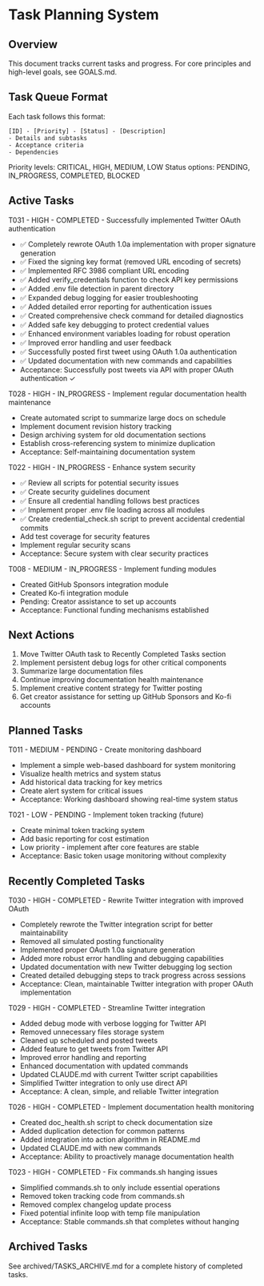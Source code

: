 # Task Planning System

## Overview
This document tracks current tasks and progress. For core principles and high-level goals, see GOALS.md.

## Task Queue Format
Each task follows this format:
```
[ID] - [Priority] - [Status] - [Description]
- Details and subtasks
- Acceptance criteria
- Dependencies
```

Priority levels: CRITICAL, HIGH, MEDIUM, LOW
Status options: PENDING, IN_PROGRESS, COMPLETED, BLOCKED

## Active Tasks

T031 - HIGH - COMPLETED - Successfully implemented Twitter OAuth authentication
- ✅ Completely rewrote OAuth 1.0a implementation with proper signature generation
- ✅ Fixed the signing key format (removed URL encoding of secrets)
- ✅ Implemented RFC 3986 compliant URL encoding
- ✅ Added verify_credentials function to check API key permissions
- ✅ Added .env file detection in parent directory
- ✅ Expanded debug logging for easier troubleshooting
- ✅ Added detailed error reporting for authentication issues
- ✅ Created comprehensive check command for detailed diagnostics
- ✅ Added safe key debugging to protect credential values
- ✅ Enhanced environment variables loading for robust operation
- ✅ Improved error handling and user feedback
- ✅ Successfully posted first tweet using OAuth 1.0a authentication
- ✅ Updated documentation with new commands and capabilities
- Acceptance: Successfully post tweets via API with proper OAuth authentication ✓

T028 - HIGH - IN_PROGRESS - Implement regular documentation health maintenance
- Create automated script to summarize large docs on schedule
- Implement document revision history tracking
- Design archiving system for old documentation sections
- Establish cross-referencing system to minimize duplication
- Acceptance: Self-maintaining documentation system

T022 - HIGH - IN_PROGRESS - Enhance system security
- ✅ Review all scripts for potential security issues
- ✅ Create security guidelines document
- ✅ Ensure all credential handling follows best practices
- ✅ Implement proper .env file loading across all modules
- ✅ Create credential_check.sh script to prevent accidental credential commits
- Add test coverage for security features
- Implement regular security scans
- Acceptance: Secure system with clear security practices

T008 - MEDIUM - IN_PROGRESS - Implement funding modules
- Created GitHub Sponsors integration module
- Created Ko-fi integration module
- Pending: Creator assistance to set up accounts
- Acceptance: Functional funding mechanisms established

## Next Actions
1. Move Twitter OAuth task to Recently Completed Tasks section
2. Implement persistent debug logs for other critical components
3. Summarize large documentation files
4. Continue improving documentation health maintenance
5. Implement creative content strategy for Twitter posting
6. Get creator assistance for setting up GitHub Sponsors and Ko-fi accounts

## Planned Tasks

T011 - MEDIUM - PENDING - Create monitoring dashboard
- Implement a simple web-based dashboard for system monitoring
- Visualize health metrics and system status
- Add historical data tracking for key metrics
- Create alert system for critical issues
- Acceptance: Working dashboard showing real-time system status

T021 - LOW - PENDING - Implement token tracking (future)
- Create minimal token tracking system
- Add basic reporting for cost estimation
- Low priority - implement after core features are stable
- Acceptance: Basic token usage monitoring without complexity

## Recently Completed Tasks

T030 - HIGH - COMPLETED - Rewrite Twitter integration with improved OAuth
- Completely rewrote the Twitter integration script for better maintainability
- Removed all simulated posting functionality
- Implemented proper OAuth 1.0a signature generation
- Added more robust error handling and debugging capabilities
- Updated documentation with new Twitter debugging log section
- Created detailed debugging steps to track progress across sessions
- Acceptance: Clean, maintainable Twitter integration with proper OAuth implementation

T029 - HIGH - COMPLETED - Streamline Twitter integration
- Added debug mode with verbose logging for Twitter API
- Removed unnecessary files storage system
- Cleaned up scheduled and posted tweets
- Added feature to get tweets from Twitter API
- Improved error handling and reporting
- Enhanced documentation with updated commands
- Updated CLAUDE.md with current Twitter script capabilities
- Simplified Twitter integration to only use direct API
- Acceptance: A clean, simple, and reliable Twitter integration

T026 - HIGH - COMPLETED - Implement documentation health monitoring
- Created doc_health.sh script to check documentation size
- Added duplication detection for common patterns
- Added integration into action algorithm in README.md
- Updated CLAUDE.md with new commands
- Acceptance: Ability to proactively manage documentation health

T023 - HIGH - COMPLETED - Fix commands.sh hanging issues
- Simplified commands.sh to only include essential operations
- Removed token tracking code from commands.sh
- Removed complex changelog update process
- Fixed potential infinite loop with temp file manipulation
- Acceptance: Stable commands.sh that completes without hanging

## Archived Tasks

See archived/TASKS_ARCHIVE.md for a complete history of completed tasks.